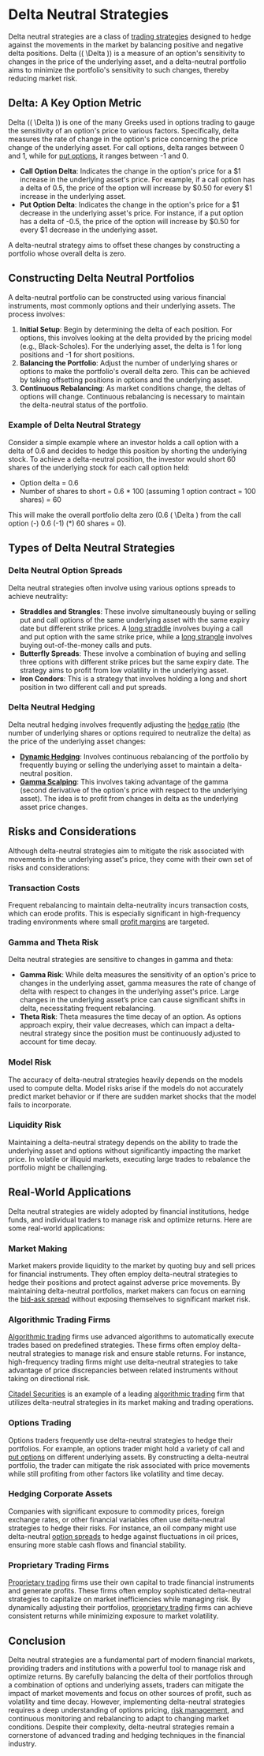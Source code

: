 # Delta Neutral Strategies

Delta neutral strategies are a class of [trading strategies](../t/trading_strategies.md) designed to hedge against the movements in the market by balancing positive and negative delta positions. Delta (\( \Delta \)) is a measure of an option's sensitivity to changes in the price of the underlying asset, and a delta-neutral portfolio aims to minimize the portfolio's sensitivity to such changes, thereby reducing market risk.

## Delta: A Key Option Metric
Delta (\( \Delta \)) is one of the many Greeks used in options trading to gauge the sensitivity of an option's price to various factors. Specifically, delta measures the rate of change in the option's price concerning the price change of the underlying asset. For call options, delta ranges between 0 and 1, while for [put options](../p/put_options.md), it ranges between -1 and 0.

- **Call Option Delta**: Indicates the change in the option's price for a $1 increase in the underlying asset's price. For example, if a call option has a delta of 0.5, the price of the option will increase by $0.50 for every $1 increase in the underlying asset.
- **Put Option Delta**: Indicates the change in the option's price for a $1 decrease in the underlying asset's price. For instance, if a put option has a delta of -0.5, the price of the option will increase by $0.50 for every $1 decrease in the underlying asset.

A delta-neutral strategy aims to offset these changes by constructing a portfolio whose overall delta is zero. 

## Constructing Delta Neutral Portfolios
A delta-neutral portfolio can be constructed using various financial instruments, most commonly options and their underlying assets. The process involves:

1. **Initial Setup**: Begin by determining the delta of each position. For options, this involves looking at the delta provided by the pricing model (e.g., Black-Scholes). For the underlying asset, the delta is 1 for long positions and -1 for short positions.
2. **Balancing the Portfolio**: Adjust the number of underlying shares or options to make the portfolio's overall delta zero. This can be achieved by taking offsetting positions in options and the underlying asset.
3. **Continuous Rebalancing**: As market conditions change, the deltas of options will change. Continuous rebalancing is necessary to maintain the delta-neutral status of the portfolio.

### Example of Delta Neutral Strategy
Consider a simple example where an investor holds a call option with a delta of 0.6 and decides to hedge this position by shorting the underlying stock. To achieve a delta-neutral position, the investor would short 60 shares of the underlying stock for each call option held:

- Option delta = 0.6 
- Number of shares to short = 0.6 \* 100 (assuming 1 option contract = 100 shares) = 60

This will make the overall portfolio delta zero (0.6 \( \Delta \) from the call option \(-\) 0.6 \(-1\) \(*\) 60 shares = 0).

## Types of Delta Neutral Strategies

### Delta Neutral Option Spreads
Delta neutral strategies often involve using various options spreads to achieve neutrality:

- **Straddles and Strangles**: These involve simultaneously buying or selling put and call options of the same underlying asset with the same expiry date but different strike prices. A [long straddle](../l/long_straddle.md) involves buying a call and put option with the same strike price, while a [long strangle](../l/long_strangle.md) involves buying out-of-the-money calls and puts.
- **Butterfly Spreads**: These involve a combination of buying and selling three options with different strike prices but the same expiry date. The strategy aims to profit from low volatility in the underlying asset.
- **Iron Condors**: This is a strategy that involves holding a long and short position in two different call and put spreads. 

### Delta Neutral Hedging
Delta neutral hedging involves frequently adjusting the [hedge ratio](../h/hedge_ratio.md) (the number of underlying shares or options required to neutralize the delta) as the price of the underlying asset changes:

- **[Dynamic Hedging](../d/dynamic_hedging.md)**: Involves continuous rebalancing of the portfolio by frequently buying or selling the underlying asset to maintain a delta-neutral position.
- **[Gamma Scalping](../g/gamma_scalping.md)**: This involves taking advantage of the gamma (second derivative of the option's price with respect to the underlying asset). The idea is to profit from changes in delta as the underlying asset price changes.

## Risks and Considerations
Although delta-neutral strategies aim to mitigate the risk associated with movements in the underlying asset's price, they come with their own set of risks and considerations:

### Transaction Costs
Frequent rebalancing to maintain delta-neutrality incurs transaction costs, which can erode profits. This is especially significant in high-frequency trading environments where small [profit margins](../p/profit_margins_in_trading.md) are targeted.

### Gamma and Theta Risk
Delta neutral strategies are sensitive to changes in gamma and theta:
- **Gamma Risk**: While delta measures the sensitivity of an option's price to changes in the underlying asset, gamma measures the rate of change of delta with respect to changes in the underlying asset's price. Large changes in the underlying asset’s price can cause significant shifts in delta, necessitating frequent rebalancing.
- **Theta Risk**: Theta measures the time decay of an option. As options approach expiry, their value decreases, which can impact a delta-neutral strategy since the position must be continuously adjusted to account for time decay.

### Model Risk
The accuracy of delta-neutral strategies heavily depends on the models used to compute delta. Model risks arise if the models do not accurately predict market behavior or if there are sudden market shocks that the model fails to incorporate.

### Liquidity Risk
Maintaining a delta-neutral strategy depends on the ability to trade the underlying asset and options without significantly impacting the market price. In volatile or illiquid markets, executing large trades to rebalance the portfolio might be challenging.

## Real-World Applications
Delta neutral strategies are widely adopted by financial institutions, hedge funds, and individual traders to manage risk and optimize returns. Here are some real-world applications:

### Market Making
Market makers provide liquidity to the market by quoting buy and sell prices for financial instruments. They often employ delta-neutral strategies to hedge their positions and protect against adverse price movements. By maintaining delta-neutral portfolios, market makers can focus on earning the [bid-ask spread](../b/bid-ask_spread.md) without exposing themselves to significant market risk.

### Algorithmic Trading Firms
[Algorithmic trading](../a/algorithmic_trading.md) firms use advanced algorithms to automatically execute trades based on predefined strategies. These firms often employ delta-neutral strategies to manage risk and ensure stable returns. For instance, high-frequency trading firms might use delta-neutral strategies to take advantage of price discrepancies between related instruments without taking on directional risk.

[Citadel Securities](https://www.citadelsecurities.com/) is an example of a leading [algorithmic trading](../a/algorithmic_trading.md) firm that utilizes delta-neutral strategies in its market making and trading operations.

### Options Trading
Options traders frequently use delta-neutral strategies to hedge their portfolios. For example, an options trader might hold a variety of call and [put options](../p/put_options.md) on different underlying assets. By constructing a delta-neutral portfolio, the trader can mitigate the risk associated with price movements while still profiting from other factors like volatility and time decay.

### Hedging Corporate Assets
Companies with significant exposure to commodity prices, foreign exchange rates, or other financial variables often use delta-neutral strategies to hedge their risks. For instance, an oil company might use delta-neutral [option spreads](../o/option_spreads.md) to hedge against fluctuations in oil prices, ensuring more stable cash flows and financial stability.

### Proprietary Trading Firms
[Proprietary trading](../p/proprietary_trading.md) firms use their own capital to trade financial instruments and generate profits. These firms often employ sophisticated delta-neutral strategies to capitalize on market inefficiencies while managing risk. By dynamically adjusting their portfolios, [proprietary trading](../p/proprietary_trading.md) firms can achieve consistent returns while minimizing exposure to market volatility.

## Conclusion
Delta neutral strategies are a fundamental part of modern financial markets, providing traders and institutions with a powerful tool to manage risk and optimize returns. By carefully balancing the delta of their portfolios through a combination of options and underlying assets, traders can mitigate the impact of market movements and focus on other sources of profit, such as volatility and time decay. However, implementing delta-neutral strategies requires a deep understanding of options pricing, [risk management](../r/risk_management.md), and continuous monitoring and rebalancing to adapt to changing market conditions. Despite their complexity, delta-neutral strategies remain a cornerstone of advanced trading and hedging techniques in the financial industry.
